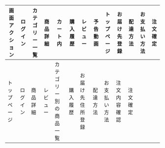 |画面アクション|ログイン|カテゴリー一覧|商品詳細|カート内|購入履歴|レビュー|予告動画|トップページ|お届け先登録|配達方法|お支払い方法|注文確定|
|--------------|-------|--------------|--------|--------|-------|--------|--------|-----------|------------|--------|-----------|--------|
|トップページ|ログイン|商品詳細|レビュー|カテゴリー別の商品一覧|購入履歴|お届け先住所登録|配達方法|お支払い方法|注文内容確認|注文確定|
